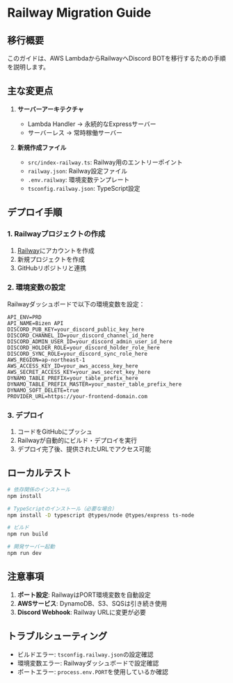 # Railway Migration Guide

## 移行概要

このガイドは、AWS LambdaからRailwayへDiscord BOTを移行するための手順を説明します。

## 主な変更点

1. **サーバーアーキテクチャ**
   - Lambda Handler → 永続的なExpressサーバー
   - サーバーレス → 常時稼働サーバー

2. **新規作成ファイル**
   - `src/index-railway.ts`: Railway用のエントリーポイント
   - `railway.json`: Railway設定ファイル
   - `.env.railway`: 環境変数テンプレート
   - `tsconfig.railway.json`: TypeScript設定

## デプロイ手順

### 1. Railwayプロジェクトの作成

1. [Railway](https://railway.app)にアカウントを作成
2. 新規プロジェクトを作成
3. GitHubリポジトリと連携

### 2. 環境変数の設定

Railwayダッシュボードで以下の環境変数を設定：

```
API_ENV=PRD
API_NAME=Bizen API
DISCORD_PUB_KEY=your_discord_public_key_here
DISCORD_CHANNEL_ID=your_discord_channel_id_here
DISCORD_ADMIN_USER_ID=your_discord_admin_user_id_here
DISCORD_HOLDER_ROLE=your_discord_holder_role_here
DISCORD_SYNC_ROLE=your_discord_sync_role_here
AWS_REGION=ap-northeast-1
AWS_ACCESS_KEY_ID=your_aws_access_key_here
AWS_SECRET_ACCESS_KEY=your_aws_secret_key_here
DYNAMO_TABLE_PREFIX=your_table_prefix_here
DYNAMO_TABLE_PREFIX_MASTER=your_master_table_prefix_here
DYNAMO_SOFT_DELETE=true
PROVIDER_URL=https://your-frontend-domain.com
```

### 3. デプロイ

1. コードをGitHubにプッシュ
2. Railwayが自動的にビルド・デプロイを実行
3. デプロイ完了後、提供されたURLでアクセス可能

## ローカルテスト

```bash
# 依存関係のインストール
npm install

# TypeScriptのインストール（必要な場合）
npm install -D typescript @types/node @types/express ts-node

# ビルド
npm run build

# 開発サーバー起動
npm run dev
```

## 注意事項

1. **ポート設定**: RailwayはPORT環境変数を自動設定
2. **AWSサービス**: DynamoDB、S3、SQSは引き続き使用
3. **Discord Webhook**: Railway URLに変更が必要

## トラブルシューティング

- ビルドエラー: `tsconfig.railway.json`の設定確認
- 環境変数エラー: Railwayダッシュボードで設定確認
- ポートエラー: `process.env.PORT`を使用しているか確認